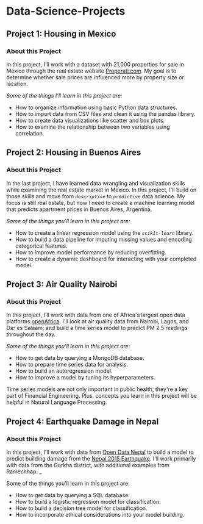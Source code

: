 # Data-Science-Projects

## Project 1: Housing in Mexico

### About this Project

In this project, I'll work with a dataset with 21,000 properties for sale in Mexico through the real estate website [Properati.com](https://properati.com/). My goal is to determine whether sale prices are influenced more by property size or location.

*Some of the things I'll learn in this project are:*

- How to organize information using basic Python data structures.
- How to import data from CSV files and clean it using the pandas library.
- How to create data visualizations like scatter and box plots.
- How to examine the relationship between two variables using correlation.

## Project 2: Housing in Buenos Aires

### About this Project

In the last project, I have learned data wrangling and visualization skills while examining the real estate market in Mexico. In this project, I'll build on those skills and move from *`descriptive`* to *`predictive`* data science. My focus is still real estate, but now I need to create a machine learning model that predicts apartment prices in Buenos Aires, Argentina.

*Some of the things you'll learn in this project are:*

- How to create a linear regression model using the *`scikit-learn`* library.
- How to build a data pipeline for imputing missing values and encoding categorical features.
- How to improve model performance by reducing overfitting.
- How to create a dynamic dashboard for interacting with your completed model.


## Project 3: Air Quality Nairobi

### About this Project

In this project, I'll work with data from one of Africa's largest open data platforms [openAfrica](https://africaopendata.org/). I'll look at air quality data from Nairobi, Lagos, and Dar es Salaam; and build a time series model to predict PM 2.5 readings throughout the day.

*Some of the things you'll learn in this project are:*

- How to get data by querying a MongoDB database.
- How to prepare time series data for analysis.
- How to build an autoregression model.
- How to improve a model by tuning its hyperparameters.

Time series models are not only important in public health; they're a key part of Financial Engineering. Plus, concepts you learn in this project will be helpful in Natural Language Processing.

## Project 4: Earthquake Damage in Nepal  

### About this Project

In this project, I'll work with data from [Open Data Nepal](https://opendatanepal.com/) to build a model to predict building damage from the [Nepal 2015 Earthquake](https://en.wikipedia.org/wiki/April2015Nepalearthquake). I'll work primarily with data from the Gorkha district, with additional examples from Ramechhap. _

Some of the things you'll learn in this project are:

- How to get data by querying a SQL database.
- How to build a logistic regression model for classification.
- How to build a decision tree model for classification.
- How to incorporate ethical considerations into your model building.
